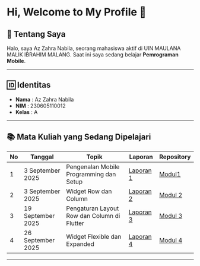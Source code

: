 # Hi, Welcome to My Profile 👋

## 📖 Tentang Saya
Halo, saya Az Zahra Nabila, seorang mahasiswa aktif di UIN MAULANA MALIK IBRAHIM MALANG.  Saat ini saya sedang belajar **Pemrograman Mobile**.

---

## 🆔 Identitas
- **Nama**  : Az Zahra Nabila 
- **NIM**   : 230605110012  
- **Kelas** : A  

---

## 📚 Mata Kuliah yang Sedang Dipelajari

| No | Tanggal         | Topik                                           | Laporan            | Repository  |
|----|-----------------|-------------------------------------------------|--------------------|-------------|
| 1  | 3 September 2025 | Pengenalan Mobile Programming dan Setup         | [Laporan 1](http://https://github.com/azzahranabilaa/Mobile-Programing-BAB-1 "Laporan 1")   | [Modul1](http://https://github.com/azzahranabilaa/Mobile-Programing-BAB-1 "Modul1") |
| 2  | 3 September 2025 | Widget Row dan Column                          | [Laporan 2](http://https://github.com/azzahranabilaa/Mobile-Programing-BAB-2/tree/main "Laporan 2")     | [Modul 2](http://https://github.com/azzahranabilaa/Mobile-Programing-BAB-2/tree/main "Modul 2") |
| 3  | 19 September 2025 | Pengaturan Layout Row dan Column di Flutter    | [Laporan 3](#)     | [Modul 3](#) |
| 4  | 26 September 2025 | Widget Flexible dan Expanded                   | [Laporan 4](#)     | [Modul 4](#) |

---
